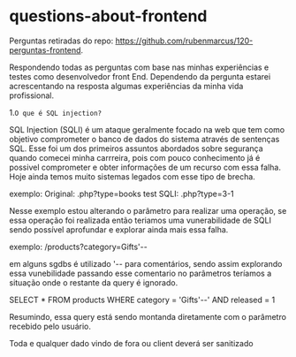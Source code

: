 # questions-about-frontend

Perguntas retiradas do repo: https://github.com/rubenmarcus/120-perguntas-frontend.

Respondendo todas as perguntas com base nas minhas experiências e testes como desenvolvedor front End. Dependendo da pergunta estarei acrescentando na resposta algumas experiências da minha vida profissional.

1.`O que é SQL injection?`<br/>

SQL Injection (SQLI) é um ataque geralmente focado na web que tem como objetivo comprometer o banco de dados do sistema através de sentenças SQL. Esse foi um dos primeiros assuntos abordados sobre segurança quando comecei minha carrreira, pois com pouco conhecimento já é possivel comprometer e obter informações de um recurso com essa falha. Hoje ainda temos muito sistemas legados com esse tipo de brecha.

exemplo: 
Original: .php?type=books
test SQLI: .php?type=3-1 

Nesse exemplo estou alterando o parâmetro para realizar uma operação, se essa operação foi realizada então teriamos uma vunerabilidade de SQLI sendo possível aprofundar e explorar ainda mais essa falha.

exemplo:
/products?category=Gifts'--

em alguns sgdbs é utilizado '-- para comentários, sendo assim explorando essa vunebilidade passando esse comentario no parâmetros teríamos a situação onde o restante da query é ignorado.

SELECT * FROM products WHERE category = 'Gifts'--' AND released = 1

Resumindo, essa query está sendo montanda diretamente com o parâmetro recebido pelo usuário.

Toda e qualquer dado vindo de fora ou client deverá ser sanitizado 
